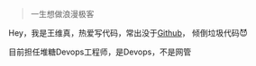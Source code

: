 > 一生想做浪漫极客

Hey，我是王维真，热爱写代码，常出没于[Github](http://github.com/hawkingrei)，
倾倒垃圾代码😈

目前担任堆糖Devops工程师，是Devops，不是网管
